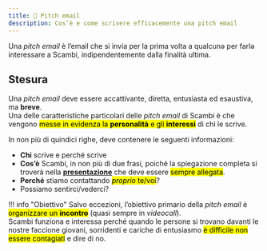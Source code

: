 ```yaml
---
title: 👀 Pitch email
description: Cos’è e come scrivere efficacemente una pitch email
---
```


Una *pitch email* è l’email che si invia per la prima volta a qualcunə per farlə interessare a Scambi, indipendentemente dalla finalità ultima.

## Stesura

Una *pitch email* deve essere accattivante, diretta, entusiasta ed esaustiva, ma **breve**.  
Una delle caratteristiche particolari delle *pitch email* di Scambi è che vengono <mark>messe in evidenza la **personalità** e gli **interessi**</mark> di chi le scrive.

In non più di quindici righe, deve contenere le seguenti informazioni:

* **Chi** scrive e perché scrive
* **Cos’è** Scambi, in non più di due frasi, poiché la spiegazione completa si troverà nella [**presentazione**](https://x.scambi.org/presentazione.pdf) che deve essere <mark>sempre allegata</mark>.
* **Perché** stiamo contattando <mark>*proprio* te/voi</mark>?
* Possiamo sentirci/vederci?

!!! info "Obiettivo"
	Salvo eccezioni, l’obiettivo primario della _pitch email_ è <mark>organizzare un **incontro**</mark> (quasi sempre in _videocall_).  
	Scambi funziona e interessa perché quando le persone si trovano davanti le nostre faccione giovani, sorridenti e cariche di entusiasmo <mark>è difficile non essere contagiati</mark> e dire di no.
